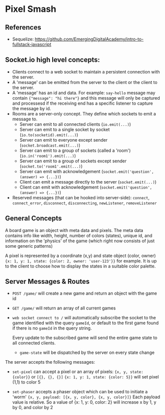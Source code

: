 # Pixel Smash

## References
   - Sequelize: https://github.com/EmergingDigitalAcademy/intro-to-fullstack-javascript

## Socket.io high level concepts:
   - Clients connect to a web socket to maintain a persistent connection with the server. 
   - A 'message' can be emitted from the server to the client or the client to the server.
   - A 'message' has an id and data. For example: `say-hello` message may contain `{"message": "hi there"}`
      and this message will only be captured and processesd if the receiving end has a specific
      listener to capture the message by id.
   - Rooms are a server-only concept. They define which sockets to emit a message to.
      - Server can emit to all connected clients (`io.emit(...)`)
      - Server can emit to a single socket by socket (`io.to(socketid).emit(...)`)
      - Server can emit to everyone except sender (`socket.broadcast.emit(...)`)
      - Server can emit to a group of sockets (called a 'room') (`io.in('room1').emit(...)`)
      - Server can emit to a group of sockets except sender (`socket.to('room1'.emit(...)`)
      - Server can emit with acknowledgement (`socket.emit('question', (answer) => {...})`)
      - Client can emit a message directly to the server (`socket.emit(...)`)
      - Client can emit with acknowledgement (`socket.emit('question', (answer) => {...})`)
   - Reserved messages (that can be hooked into server-side):
      `connect`, `connect_error`, `disconnect`, `disconnecting`, `newListener`, `removeListener`

## General Concepts
   A board game is an object with meta data and pixels. The meta data contains info
   like width, height, number of colors (states), unique id, and information on the
   'physics' of the game (which right now consists of just some generic patterns)

   A pixel is represented by a coordinate (x,y) and state object (color, owner)
   `{x: 1, y: 1, state: {color: 2, owner: 'user-123'}}` for example. It is up to
   the client to choose how to display the states in a suitable color palette.

## Server Messages & Routes
   - `POST /game/` will create a new game and return an object with the game id
   - `GET /game/` will return an array of all current games
   - `web socket connect to /` will automatically subscribe the socket to the game
      identified with the query `gameId`, or default to the first game found if
      there is no `gameId` in the query string.

      Every update to the subscribed game will send the entire game state to
      all connected clients.
      - `game-state` will be dispatched by the server on every state change
   
The server accepts the following messages:
   - `set-pixel` can accept a pixel or an array of pixels:
      `{x, y, state: {color}}` or `[{}, {}, {}]`
      `{x: 1, y: 1, state: {color: 5}}` will set pixel (1,1) to color 5
   
   - `set-phaser` accepts a phaser object which can be used to initiate a 'worm'
      `{x, y, payload: [{x, y, color}, {x, y, color}]}` 
         Each payload value is relative. So a value of {x: 1, y: 0, color: 2} will
         increase x by 1, y by 0, and color by 2
